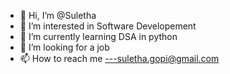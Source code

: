 - 👋 Hi, I’m @Suletha
- 👀 I’m interested in Software Developement
- 🌱 I’m currently learning DSA in python
- 💞️ I’m looking for a job 
- 📫 How to reach me ---suletha.gopi@gmail.com

<!---
Suletha/Suletha is a ✨ special ✨ repository because its `README.md` (this file) appears on your GitHub profile.
You can click the Preview link to take a look at your changes.
--->
